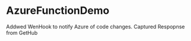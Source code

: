 # AzureFunctionDemo

Addwed WenHook to notify Azure of code changes.
Captured Respopnse from GetHub
